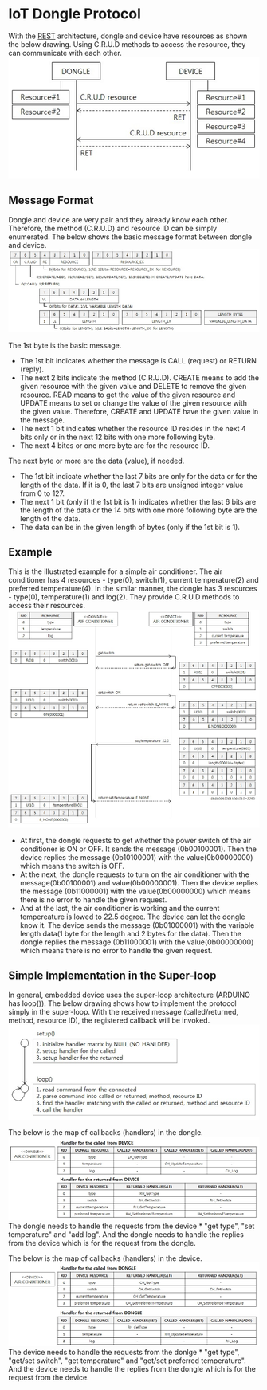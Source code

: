 # IoT Dongle Protocol
With the [REST](https://en.wikipedia.org/wiki/Representational_state_transfer) architecture, dongle and device have resources as shown the below drawing. Using C.R.U.D methods to access the resource, they can communicate with each other.
![Alt text](IoT_dongle_protocol.jpg?raw=true "Dongle and device in the REST representation")

## Message Format
Dongle and device are very pair and they already know each other. Therefore, the method (C.R.U.D) and resource ID can be simply enumerated. The below shows the basic message format between dongle and device.
![Alt text](IoT_dongle_protocol_packet.jpg?raw=true "Message format")

The 1st byte is the basic message.
* The 1st bit indicates whether the message is CALL (request) or RETURN (reply).
* The next 2 bits indicate the method (C.R.U.D). CREATE means to add the given resource with the given value and DELETE to remove the given resource. READ means to get the value of the given resource and UPDATE means to set or change the value of the given resource with the given value. Therefore, CREATE and UPDATE have the given value in the message. 
* The next 1 bit indicates whether the resource ID resides in the next 4 bits only or in the next 12 bits with one more following byte.
* The next 4 bites or one more byte are for the resource ID.

The next byte or more are the data (value), if needed.
* The 1st bit indicate whether the last 7 bits are only for the data or for the length of the data. If it is 0, the last 7 bits are unsigned integer value from 0 to 127.
* The next 1 bit (only if the 1st bit is 1) indicates whether the last 6 bits are the length of the data or the 14 bits with one more following byte are the length of the data.
* The data can be in the given length of bytes (only if the 1st bit is 1).

## Example
This is the illustrated example for a simple air conditioner. The air conditioner has 4 resources - type(0), switch(1), current temperature(2) and preferred temperature(4). In the similar manner, the dongle has 3 resources - type(0), temperature(1) and log(2). They provide C.R.U.D methods to access their resources.
![Alt text](IoT_dongle_protocol_example.jpg?raw=true "An example of IoT dongle protocol")

* At first, the dongle requests to get whether the power switch of the air conditioner is ON or OFF. It sends the message (0b00100001). Then the device replies the message (0b10100001) with the value(0b00000000) which means the switch is OFF.
* At the next, the dongle requests to turn on the air conditioner with the message(0b00100001) and value(0b00000001). Then the device replies the message (0b11000001) with the value(0b00000000) which means there is no error to handle the given request.
* And at the last, the air conditioner is working and the current tempereature is lowed to 22.5 degree. The device can let the dongle know it. The device sends the message (0b01000001) with the variable length data(1 byte for the length and 2 bytes for the data). Then the dongle replies the message (0b11000001) with the value(0b00000000) which means there is no error to handle the given request.

## Simple Implementation in the Super-loop
In general, embedded device uses the super-loop architecture (ARDUINO has loop()). The below drawing shows how to implement the protocol simply in the super-loop. With the received message (called/returned, method, resource ID), the registered callback will be invoked.
![Alt text](protocol_in_the_superloop.jpg?raw=true "Simple protocol implementation in the super-loop")

The below is the map of callbacks (handlers) in the dongle.
![Alt text](dongle_handler.jpg?raw=true "Dongle callbacks")
The dongle needs to handle the requests from the device * "get type", "set temperature" and "add log". And the dongle needs to handle the replies from the device which is for the request from the dongle.

The below is the map of callbacks (handlers) in the device.
![Alt text](device_handler.jpg?raw=true "Device callbacks")
The device needs to handle the requests from the donlge * "get type", "get/set switch", "get temperature" and "get/set preferred temperature". And the device needs to handle the replies from the dongle which is for the request from the device.

